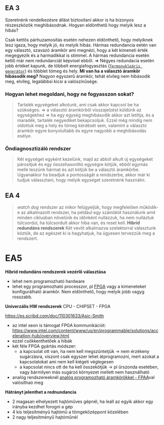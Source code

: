 ## EA 3
Szeretnénk rendelkezésre állást biztosítani akkor is ha bizonyos részeszközök meghibásodnak. Hogyan eldönthető hogy melyik lesz a hibás?

Csak kettős párhuzamosítás esetén nehezen eldönthető, hogy melyiknek lesz igaza, hogy melyik jó, és melyik hibás. Hármas redundancia eetén van egy választó, szavazó áramkör ami megnézi, hogy a két kimeneti érték megegyezik és a harmadikkal is stimmel. A hármas redundancia esetén kettő már nem redundanciát képvisel ebből. => Négyes redundacia esetén jobb értéket kapunk, de többelt energiafogyasztás ([`Termonukleáris generátor`](https://hu.wikipedia.org/wiki/Termoelektromos_gener%C3%A1tor)) és többlet tömeg és hely.
**Mi van ha a választó áramkör hibásodik meg?** Nagyon egyszerű áramkör, tehát elvileg nem hibásodik meg, elvileg, legalábbsi kicsi a valószínűsége.

### Hogyan lehet megoldani, hogy ne fogyasszon sokat?
> Tartalék egységeket alkotunk, ami csak akkor kapcsol be ha szükséges. => a választó áramkörből visszajelzést küldünk az egységekhez => ha egy egység meghibásodik akkor azt letiltja, és a maradék, tartalék negyediket bekapcsoljuk. Ezzel még mindig nem oldottuk meg a hely és tömeg kérdését sem, valamint a választó áramkör egyre bonyolultabb és egyre nagyobb a meghibásodás esélye.

### Öndiagnosztizáló rendszer
> Két egységet egyként kezelünk, majd az abból alkult új egységeket párosítjuk és egy összehasonlító egységre kötjük, ebből egymás mellé teszünk hármat és azt kötjük be a választó áramkörbe. 
> Ugyanakkor ha beadjuk a pontosságát a rendszerbe, akkor már ki tudjuk válassztani, hogy melyik egységet szeretnénk használni.

## EA 4
> *watch dog* rendszer az mikor felügyeljük, hogy megfelelően működik-e az alkalmazott rendszer, ha például egy számlálót használunk amit minden ciklusban növelünk és időnként nullázzuk, ha nem nulláztuk túlcsordul, ha túlcsordult akkor hiba van, és reset kell.
**Hibrid redundáns rendszerek** 
Két vevőt alkalmazva szelektorral választunk köztük, de az egészet ki is hagyhatjuk, ha ügyesen tervezzük meg a rendszert.

# EA5
**Hibrid redundáns rendszerek vezérlő választása**
- lehet nem programozható hardware
- lehet egy programozható processzor, pl [FPGA](https://github.com/gabboraron/ujrakonfiguralhato_digitalis_aramkorok) vagy a kimeneteket konfigurálható áramkör.
Nem eldönthető, hogy melyik jobb vagyg rosszabb.

**Univerzális HW rendszerek**
CPU - CHIPSET - FPGA

https://es.scribd.com/doc/110301633/Asic-Smith

- az intel xeon is támogat FPGA kommunikációt: https://www.intel.com/content/www/us/en/programmable/solutions/acceleration-hub/overview.html
- ezzel csökkenthetőek a hibák
- két féle FPGA gyártás módszer:
  - a kapcsolat ott van, ha nem kell megszüntetjük -> nem érzékeny sugárzásra, viszont csak egyszer lehet átprogramozni, mert azokat a kapcsolatokat ami nem kell kiégeti véglegesen
  - a kapcsolat nincs ott de ha kell összekötjük  -> pl űrszonda esetében, vagy bármilyen más sugárzó környezet mellett nem használható
- analóg rendszereeknél [analóg programozható áramkörökkel - FPAA](https://en.wikipedia.org/wiki/Field-programmable_analog_array)val valósíthaó meg

**Hátrányt jelenthet a rednundancia**
- 2 magasan elhelyezett hajtóműves gépnél, ha leáll az egyik akkor egy irányba kezdhet forogni a gép
- 4 kis teljesítményű hajtómű a tömgeközéppont közelében 
- 2 nagy teljesítményű hajtóműnél 

